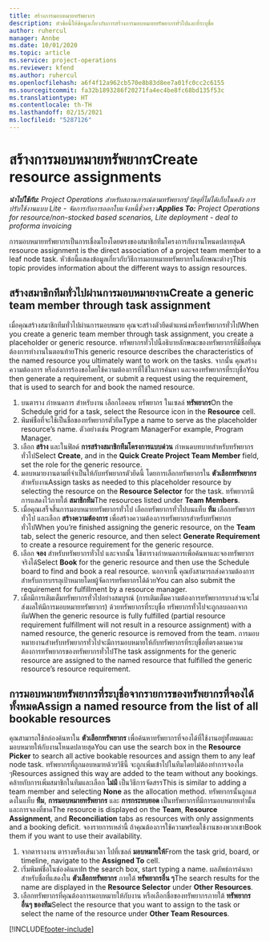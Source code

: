 ```yaml
---
title: สร้างการมอบหมายทรัพยากร
description: หัวข้อนี้ให้ข้อมูลเกี่ยวกับการสร้างการมอบหมายทรัพยากรทั่วไปและที่ระบุชื่อ
author: ruhercul
manager: Annbe
ms.date: 10/01/2020
ms.topic: article
ms.service: project-operations
ms.reviewer: kfend
ms.author: ruhercul
ms.openlocfilehash: a6f4f12a962cb570e8b83d8ee7a01fc0cc2c6155
ms.sourcegitcommit: fa32b1893286f20271fa4ec4be8fc68bd135f53c
ms.translationtype: HT
ms.contentlocale: th-TH
ms.lasthandoff: 02/15/2021
ms.locfileid: "5287126"
---
```

# <a name="create-resource-assignments"></a><span data-ttu-id="0b721-103">สร้างการมอบหมายทรัพยากร</span><span class="sxs-lookup"><span data-stu-id="0b721-103">Create resource assignments</span></span>

<span data-ttu-id="0b721-104">_**นำไปใช้กับ:** Project Operations สำหรับสถานการณ์ตามทรัพยากร/วัสดุที่ไม่ได้เก็บในคลัง การปรับใช้งานแบบ Lite - จัดการกับการออกใบแจ้งหนี้ชั่วคราว_</span><span class="sxs-lookup"><span data-stu-id="0b721-104">_**Applies To:** Project Operations for resource/non-stocked based scenarios, Lite deployment - deal to proforma invoicing_</span></span>


<span data-ttu-id="0b721-105">การมอบหมายทรัพยากรเป็นการเชื่อมโยงโดยตรงของสมาชิกทีมโครงการกับงานโหนดปลายสุด</span><span class="sxs-lookup"><span data-stu-id="0b721-105">A resource assignment is the direct association of a project team member to a leaf node task.</span></span> <span data-ttu-id="0b721-106">หัวข้อนี้แสดงข้อมูลเกี่ยวกับวิธีการมอบหมายทรัพยากรในลักษณะต่างๆ</span><span class="sxs-lookup"><span data-stu-id="0b721-106">This topic provides information about the different ways to assign resources.</span></span>

## <a name="create-a-generic-team-member-through-task-assignment"></a><span data-ttu-id="0b721-107">สร้างสมาชิกทีมทั่วไปผ่านการมอบหมายงาน</span><span class="sxs-lookup"><span data-stu-id="0b721-107">Create a generic team member through task assignment</span></span>


<span data-ttu-id="0b721-108">เมื่อคุณสร้างสมาชิกทีมทั่วไปผ่านการมอบหมาย คุณจะสร้างตัวยึดตำแหน่งหรือทรัพยากรทั่วไป</span><span class="sxs-lookup"><span data-stu-id="0b721-108">When you create a generic team member through task assignment, you create a placeholder or generic resource.</span></span> <span data-ttu-id="0b721-109">ทรัพยากรทั่วไปนี้อธิบายลักษณะของทรัพยากรที่มีชื่อที่คุณต้องการทำงานในตอนท้าย</span><span class="sxs-lookup"><span data-stu-id="0b721-109">This generic resource describes the characteristics of the named resource you ultimately want to work on the tasks.</span></span> <span data-ttu-id="0b721-110">จากนั้น คุณสร้างความต้องการ หรือส่งการร้องขอโดยใช้ความต้องการที่ใช้ในการค้นหา และจองทรัพยากรที่ระบุชื่อ</span><span class="sxs-lookup"><span data-stu-id="0b721-110">You then generate a requirement, or submit a request using the requirement, that is used to search for and book the named resource.</span></span>

1. <span data-ttu-id="0b721-111">บนตาราง กำหนดการ สำหรับงาน เลือกไอคอน ทรัพยากร ในเซลล์ **ทรัพยากร**</span><span class="sxs-lookup"><span data-stu-id="0b721-111">On the Schedule grid for a task, select the Resource icon in the **Resource** cell.</span></span>
2. <span data-ttu-id="0b721-112">พิมพ์ชื่อที่จะใช้เป็นชื่อของทรัพยากรตัวยึด</span><span class="sxs-lookup"><span data-stu-id="0b721-112">Type a name to serve as the placeholder resource’s name.</span></span> <span data-ttu-id="0b721-113">ตัวอย่างเช่น Program Manager</span><span class="sxs-lookup"><span data-stu-id="0b721-113">For example, Program Manager.</span></span>
3. <span data-ttu-id="0b721-114">เลือก **สร้าง** และในฟิลด์ **การสร้างสมาชิกทีมโครงการแบบด่วน** กำหนดบทบาทสำหรับทรัพยากรทั่วไป</span><span class="sxs-lookup"><span data-stu-id="0b721-114">Select **Create**, and in the **Quick Create Project Team Member** field, set the role for the generic resource.</span></span>
4. <span data-ttu-id="0b721-115">มอบหมายงานตามที่จำเป็นให้กับทรัพยากรตัวยึดนี้ โดยการเลือกทรัพยากรใน **ตัวเลือกทรัพยากร** สำหรับงาน</span><span class="sxs-lookup"><span data-stu-id="0b721-115">Assign tasks as needed to this placeholder resource by selecting the resource on the **Resource Selector** for the task.</span></span> <span data-ttu-id="0b721-116">ทรัพยากรมีการแสดงไว้ภายใต้ **สมาชิกทีม**</span><span class="sxs-lookup"><span data-stu-id="0b721-116">The resources listed under **Team Members**.</span></span>
5. <span data-ttu-id="0b721-117">เมื่อคุณเสร็จสิ้นการมอบหมายทรัพยากรทั่วไป เลือกทรัพยากรทั่วไปบนแท็บ **ทีม** เลือกทรัพยากรทั่วไป และเลือก **สร้างความต้องการ** เพื่อสร้างความต้องการทรัพยากรสำหรับทรัพยากรทั่วไป</span><span class="sxs-lookup"><span data-stu-id="0b721-117">When you’re finished assigning the generic resource, on the **Team** tab, select the generic resource, and then select **Generate Requirement** to create a resource requirement for the generic resource.</span></span>
6. <span data-ttu-id="0b721-118">เลือก **จอง** สำหรับทรัพยากรทั่วไป และจากนั้น ใช้ตารางกำหนดการเพื่อค้นหาและจองทรัพยากรจริงได้</span><span class="sxs-lookup"><span data-stu-id="0b721-118">Select **Book** for the generic resource and then use the Schedule board to find and book a real resource.</span></span> <span data-ttu-id="0b721-119">นอกจากนี้ คุณยังสามารถส่งความต้องการสำหรับการบรรลุเป้าหมายโดยผู้จัดการทรัพยากรได้ด้วย</span><span class="sxs-lookup"><span data-stu-id="0b721-119">You can also submit the requirement for fulfillment by a resource manager.</span></span>
7. <span data-ttu-id="0b721-120">เมื่อมีการเติมเต็มทรัพยากรทั่วไปอย่างสมบูรณ์ (การเติมเต็มความต้องการทรัพยากรบางส่วนจะไม่ส่งผลให้มีการมอบหมายทรัพยากร) ด้วยทรัพยากรที่ระบุชื่อ ทรัพยากรทั่วไปจะถูกลบออกจากทีม</span><span class="sxs-lookup"><span data-stu-id="0b721-120">When the generic resource is fully fulfilled (partial resource requirement fulfillment will not result in a resource assignment) with a named resource, the generic resource is removed from the team.</span></span> <span data-ttu-id="0b721-121">การมอบหมายงานสำหรับทรัพยากรทั่วไปจะมีการมอบหมายให้กับทรัพยากรที่ระบุชื่อที่ตรงตามความต้องการทรัพยากรของทรัพยากรทั่วไป</span><span class="sxs-lookup"><span data-stu-id="0b721-121">The task assignments for the generic resource are assigned to the named resource that fulfilled the generic resource’s resource requirement.</span></span>

## <a name="assign-a-named-resource-from-the-list-of-all-bookable-resources"></a><span data-ttu-id="0b721-122">การมอบหมายทรัพยากรที่ระบุชื่อจากรายการของทรัพยากรที่จองได้ทั้งหมด</span><span class="sxs-lookup"><span data-stu-id="0b721-122">Assign a named resource from the list of all bookable resources</span></span>

<span data-ttu-id="0b721-123">คุณสามารถใช้กล่องค้นหาใน **ตัวเลือกทรัพยากร** เพื่อค้นหาทรัพยากรที่จองได้ที่ใช้งานอยู่ทั้งหมดและมอบหมายให้กับงานโหนดปลายสุด</span><span class="sxs-lookup"><span data-stu-id="0b721-123">You can use the search box in the **Resource Picker** to search all active bookable resources and assign them to any leaf node task.</span></span> <span data-ttu-id="0b721-124">ทรัพยากรที่ถูกมอบหมายด้วยวิธีนี้ จะถูกเพิ่มเข้าไปในทีมโดยไม่ต้องทำการจองใด ๆ</span><span class="sxs-lookup"><span data-stu-id="0b721-124">Resources assigned this way are added to the team without any bookings.</span></span> <span data-ttu-id="0b721-125">คล้ายกับการเพิ่มสมาชิกในทีมและเลือก **ไม่มี** เป็นวิธีการจัดสรร</span><span class="sxs-lookup"><span data-stu-id="0b721-125">This is similar to adding a team member and selecting **None** as the allocation method.</span></span> <span data-ttu-id="0b721-126">ทรัพยากรนั้นถูกแสดงในแท็บ **ทีม**, **การมอบหมายทรัพยากร** และ **การกระทบยอด** เป็นทรัพยากรที่มีการมอบหมายเท่านั้นและการจองที่ขาด</span><span class="sxs-lookup"><span data-stu-id="0b721-126">The resource is displayed on the **Team**, **Resource Assignment**, and **Reconciliation** tabs as resources with only assignments and a booking deficit.</span></span> <span data-ttu-id="0b721-127">จองรายการเหล่านี้ ถ้าคุณต้องการใช้ความพร้อมใช้งานของพวกเขา</span><span class="sxs-lookup"><span data-stu-id="0b721-127">Book them if you want to use their availability.</span></span>

1. <span data-ttu-id="0b721-128">จากตารางงาน ตารางหรือเส้นเวลา ไปที่เซลล์ **มอบหมายให้**</span><span class="sxs-lookup"><span data-stu-id="0b721-128">From the task grid, board, or timeline, navigate to the **Assigned To** cell.</span></span>
2. <span data-ttu-id="0b721-129">เริ่มพิมพ์ชื่อในช่องค้นหา</span><span class="sxs-lookup"><span data-stu-id="0b721-129">In the search box, start typing a name.</span></span> <span data-ttu-id="0b721-130">ผลลัพธ์การค้นหาสำหรับชื่อที่แสดงใน **ตัวเลือกทรัพยากร** ภายใต้ **ทรัพยากรอื่น ๆ**</span><span class="sxs-lookup"><span data-stu-id="0b721-130">The search results for the name are displayed in the **Resource Selector** under **Other Resources**.</span></span>
3. <span data-ttu-id="0b721-131">เลือกทรัพยากรที่คุณต้องการมอบหมายให้กับงาน หรือเลือกชื่อของทรัพยากรภายใต้ **ทรัพยากรอื่นๆ ของทีม**</span><span class="sxs-lookup"><span data-stu-id="0b721-131">Select the resource that you want to assign to the task or select the name of the resource under **Other Team Resources**.</span></span>


[!INCLUDE[footer-include](../includes/footer-banner.md)]